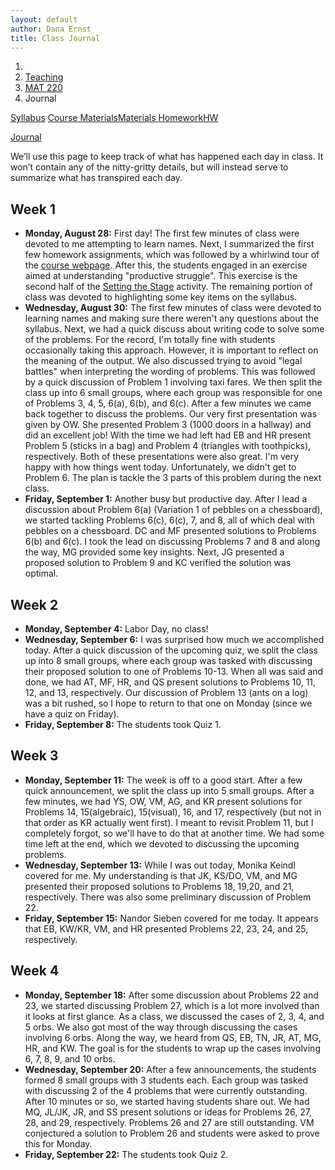 ```yaml
---
layout: default
author: Dana Ernst
title: Class Journal
---
```


<ol class="breadcrumb">
  <li><a href="/"><i class="fa fa-home"></i></a></li>
  <li><a href="/teaching/">Teaching</a></li>
  <li><a href="/teaching/mat220f17">MAT 220</a></li>
  <li class="active">Journal</li>
</ol>

<div class="row">
<div class="col-xs-12">
<div class="btn-group btn-group-justified">
<a class="btn btn-default btn-success" href="{{site.baseurl}}/teaching/mat220f17/syllabus/">Syllabus</a>

<a class="btn btn-default btn-primary" href="{{site.baseurl}}/teaching/mat220f17/materials/">
<span class="hidden-xs">Course Materials</span><span class="visible-xs">Materials</span>
</a>

<a class="btn btn-default btn-warning" href="{{site.baseurl}}/teaching/mat220f17/homework/">
<span class="hidden-xs">Homework</span><span class="visible-xs">HW</span>
</a>

<a class="btn btn-default btn-info" href="{{site.baseurl}}/teaching/mat220f17/journal/">Journal</a>
</div>
</div>
</div>

<p style="margin-top:10px;">
We’ll use this page to keep track of what has happened each day in class. It won’t contain any of the nitty-gritty details, but will instead serve to summarize what has transpired each day.
</p>

## Week 1 ##

<ul class="fa-ul">
  <li><i class="fa-li fa fa-calendar-check-o"></i><b>Monday, August 28:</b> First day! The first few minutes of class were devoted to me attempting to learn names. Next, I summarized the first few homework assignments, which was followed by a whirlwind tour of the <a href="{{site.baseurl}}/teaching/mat220f17/">course webpage</a>. After this, the students engaged in an exercise aimed at understanding "productive struggle". This exercise is the second half of the <a href="{{site.baseurl}}/teaching/SettingTheStage.pdf">Setting the Stage</a> activity.  The remaining portion of class was devoted to highlighting some key items on the syllabus.
</li>
  <li><i class="fa-li fa fa-calendar-check-o"></i><b>Wednesday, August 30:</b> The first few minutes of class were devoted to learning names and making sure there weren't any questions about the syllabus.  Next, we had a quick discuss about writing code to solve some of the problems. For the record, I'm totally fine with students occasionally taking this approach.  However, it is important to reflect on the meaning of the output.  We also discussed trying to avoid "legal battles" when interpreting the wording of problems. This was followed by a quick discussion of Problem 1 involving taxi fares.  We then split the class up into 6 small groups, where each group was responsible for one of Problems 3, 4, 5, 6(a), 6(b), and 6(c). After a few minutes we came back together to discuss the problems.  Our very first presentation was given by OW. She presented Problem 3 (1000 doors in a hallway) and did an excellent job! With the time we had left had EB and HR present Problem 5 (sticks in a bag) and Problem 4 (triangles with toothpicks), respectively. Both of these presentations were also great.  I'm very happy with how things went today. Unfortunately, we didn't get to Problem 6. The plan is tackle the 3 parts of this problem during the next class.</li>
  <li><i class="fa-li fa fa-calendar-check-o"></i><b>Friday, September 1:</b> Another busy but productive day.  After I lead a discussion about Problem 6(a) (Variation 1 of pebbles on a chessboard), we started tackling Problems 6(c), 6(c), 7, and 8, all of which deal with pebbles on a chessboard. DC and MF presented solutions to Problems 6(b) and 6(c).  I took the lead on discussing Problems 7 and 8 and along the way, MG provided some key insights.  Next, JG presented a proposed solution to Problem 9 and KC verified the solution was optimal.</li>
</ul>

## Week 2 ##

<ul class="fa-ul">
  <li><i class="fa-li fa fa-calendar-check-o"></i><b>Monday, September 4:</b> Labor Day, no class!</li>
  <li><i class="fa-li fa fa-calendar-check-o"></i><b>Wednesday, September 6:</b> I was surprised how much we accomplished today.  After a quick discussion of the upcoming quiz, we split the class up into 8 small groups, where each group was tasked with discussing their proposed solution to one of Problems 10-13.  When all was said and done, we had AT, MF, HR, and QS present solutions to Problems 10, 11, 12, and 13, respectively.  Our discussion of Problem 13 (ants on a log) was a bit rushed, so I hope to return to that one on Monday (since we have a quiz on Friday).</li>
  <li><i class="fa-li fa fa-calendar-check-o"></i><b>Friday, September 8:</b> The students took Quiz 1.</li>
</ul>

## Week 3 ##

<ul class="fa-ul">
  <li><i class="fa-li fa fa-calendar-check-o"></i><b>Monday, September 11:</b> The week is off to a good start.  After a few quick announcement, we split the class up into 5 small groups.  After a few minutes, we had YS, OW, VM, AG, and KR present solutions for Problems 14, 15(algebraic), 15(visual), 16, and 17, respectively (but not in that order as KR actually went first).  I meant to revisit Problem 11, but I completely forgot, so we'll have to do that at another time.  We had some time left at the end, which we devoted to discussing the upcoming problems.</li>
  <li><i class="fa-li fa fa-calendar-check-o"></i><b>Wednesday, September 13:</b> While I was out today, Monika Keindl covered for me.  My understanding is that JK, KS/DO, VM, and MG presented their proposed solutions to Problems 18, 19,20, and 21, respectively. There was also some preliminary discussion of Problem 22.</li>
  <li><i class="fa-li fa fa-calendar-check-o"></i><b>Friday, September 15:</b> Nandor Sieben covered for me today.  It appears that EB, KW/KR, VM, and HR presented Problems 22, 23, 24, and 25, respectively.</li>
</ul>

## Week 4 ##

<ul class="fa-ul">
  <li><i class="fa-li fa fa-calendar-check-o"></i><b>Monday, September 18:</b> After some discussion about Problems 22 and 23, we started discussing Problem 27, which is a lot more involved than it looks at first glance.  As a class, we discussed the cases of 2, 3, 4, and 5 orbs.  We also got most of the way through discussing the cases involving 6 orbs.  Along the way, we heard from QS, EB, TN, JR, AT, MG, HR, and KW.  The goal is for the students to wrap up the cases involving 6, 7, 8, 9, and 10 orbs.</li>
  <li><i class="fa-li fa fa-calendar-check-o"></i><b>Wednesday, September 20:</b> After a few announcements, the students formed 8 small groups with 3 students each.  Each group was tasked with discussing 2 of the 4 problems that were currently outstanding.  After 10 minutes or so, we started having students share out.  We had MQ, JL/JK, JR, and SS present solutions or ideas for Problems 26, 27, 28, and 29, respectively.  Problems 26 and 27 are still outstanding. VM conjectured a solution to Problem 26 and students were asked to prove this for Monday.</li>
  <li><i class="fa-li fa fa-calendar-check-o"></i><b>Friday, September 22:</b> The students took Quiz 2.</li>
</ul>

<!--
## Week 5 ##

<ul class="fa-ul">
  <li><i class="fa-li fa fa-calendar-check-o"></i><b>Monday, February 13:</b> We accomplished more today than I expected.  We kicked off with small groups discussing potential solutions to Problem 25. We had JS1 share a solution he encountered when chatting with his group. Next, we had JS2 share his proposed solution to Problem 26, but we discovered it wasn't optimal because RB proposed a better solution.  I suggested folks attempt to prove that RB's solution is the best we can do.  After having AT2 share his proposed approach to Problem 27, we had BG present slick solutions to both Problems 27 and 28.</li>
  <li><i class="fa-li fa fa-calendar-check-o"></i><b>Wednesday, February 15:</b> The students took <a href="{{site.baseurl}}/teaching/mat220f17/220Quiz2.pdf">Quiz 2</a>.  I love watching the students collaborate for the few minutes I allow them to chat.</li>
  <li><i class="fa-li fa fa-calendar-check-o"></i><b>Friday, February 17:</b> I was energetic today, but I might have been the only one.  We started with a brief follow-up discussion on Problems 27 and 28.  NP told us how we could take the solutions from Problems 27 and 28 and combine them into a single strategy.  Next, KG provided an argument about why 17 minutes is the best we can do on Problem 26.  AT2 put Problem 33 to rest with easy; another example of triangular numbers.  RD and AT1 tackled Problem 34 for us. I think everyone should be able to handle any problem like this one in the future.  We spend the last 20 minutes of class discussing Problem 35.  LL and RB presented their proposed solutions, but it turns out that we can do better.  We'll revisit Problem 35 next week.</li>
</ul>

## Week 6 ##

<ul class="fa-ul">
  <li><i class="fa-li fa fa-calendar-check-o"></i><b>Monday, February 20:</b> Unfortunately, I spent almost the entire class talking.  I spent a good chunk of time going over Quiz 2 and then wrote down a complete solution to Problem 35 involving 12 coins.  There was a few minutes at the end for students to think about what to do with 11 coins.</li>
  <li><i class="fa-li fa fa-calendar-check-o"></i><b>Wednesday, February 22:</b> Great day! BS presented Problem 37, which illustrated the importance of working backwards. Next MS walked us through Problem 38. I followed this up with a discussion of how to explicitly count the number of friendships on each team. This lead to a brief discussion about how to generalize the problem. KG attempted Problem 39, but his approach was thwarted by an inability to resolve one inequality. KF followed this up with an elegant solution involving the triangle inequality. We wrapped up class with a short discussion of Problem 40, which turns out to not work as expected.</li>
  <li><i class="fa-li fa fa-calendar-check-o"></i><b>Friday, February 24:</b> The students took <a href="{{site.baseurl}}/teaching/mat220f17/220Quiz3.pdf">Quiz 3</a>.</li>
</ul>

## Week 7 ##

<ul class="fa-ul">
  <li><i class="fa-li fa fa-calendar-check-o"></i><b>Monday, February 27:</b> I had surgery on my back this morning and I will be out for 2 weeks.  In my absence, Dr. Wilson is covering for me.  My understanding is that MS presented an elegant solution to Problem 41 and then there was some general discussion of Problems 42 and 43.  These problems and likely a couple more will be tackled on Wednesday.</li>
  <li><i class="fa-li fa fa-calendar-check-o"></i><b>Wednesday, March 1:</b> The word on the street is that after some discussion of Problem 42 (Bin Laden), KG and RB presented the cases for $n=5$ and $n=7$ for Problem 43 (Martian Artifacts), respectively which was followed up with some general discussion of the cases involving $n=2k$ versus $n=2k-1$. Next, RD, followed by MS, presented their proposed solutions to Problem 44 (Aslant).</li>
  <li><i class="fa-li fa fa-calendar-check-o"></i><b>Friday, March 3:</b> Rumor has it that the following transpired: KG tackled the case with $n=9$ for Problem 43, RD led a discussion for Problem 45, and then MS and NP presented for Problem 46.</li>
</ul>

## Week 8 ##

<ul class="fa-ul">
  <li><i class="fa-li fa fa-calendar-check-o"></i><b>Monday, March 6:</b> My understanding is that KP presented Problem 44 (Aslant), MS finished off Problem 43 (Martian Artifacts), RB and AC tackled Problem 48 (Magic!), and RD presented Problem 49 (Two Deep).</li>
  <li><i class="fa-li fa fa-calendar-check-o"></i><b>Wednesday, March 8:</b> Today MS presented Problem 46 (the one with the $3\times 3$ and $2\times 2$ squares), RD presented Problem 45 (Double Tangent), SS and BS presented Problem 52 (One Over), and KG presented Problem 51 (The Good Teacher), but there was an algebra mistake in Problem 51, so we haven't found a solution to that one yet.</li>
  <li><i class="fa-li fa fa-calendar-check-o"></i><b>Friday, March 10:</b> The students took <a href="{{site.baseurl}}/teaching/mat220f17/220Quiz4.pdf">Quiz 4</a>.</li>
</ul>

## Week 9 ##

<ul class="fa-ul">
  <li><i class="fa-li fa fa-calendar-check-o"></i><b>Monday, March 20:</b> After checking in and making a few announcements, we divided the class up into 11 small groups, where each groups was tasked with coming to consensus on one of multiple parts of the homework problems.  We had LB, JJ, SS, JK, SW, JM, MR, LL, BS, AT2, and RB present Problems 54(a), 54(b), 55(a), 55(b), 55(c), 55(d), 55(e), 55(f), 55(g), 55(h), and 55(i), respectively.</li>
  <li><i class="fa-li fa fa-calendar-check-o"></i><b>Wednesday, March 22:</b> We finally saw solutions to Problem 50 (Checkermate) and Problem 53 (Quilt), which were presented by RD and BG, respectively.  Next, AC tackled Problem 56(a). The solutions had an error, but the essence of it was correct. After this, I explained how we could model the soul-swapping via "string diagrams". This was followed by a presentation of solutions of parts (b) and (c) for Problem 56 by KG.</li>
  <li><i class="fa-li fa fa-calendar-check-o"></i><b>Friday, March 24:</b> After handing back Quiz 4, we had a brief discussion of Problem B1 from the quiz. Next, MR provided a solution to Problem 56(d), which involved the swapping of souls of 4 individuals. We spent a few minutes reframing the solution in terms of the one I hinted at the previous class and then discussed how to handle any soul swapping bonanza, which settled Problem 56(e). This was followed with NP providing a solution to the 2 real versus 2 counterfeit coins in Problem 57 (Zoltar). MS then presented an elegant solution to the 7 versus 7 case, which can easily be generalized to handle any $n$ versus $n$ case (for $n\geq 2$).  We wrapped up with BS presenting a solution to Problem 58 (chicken nuggets) and JM explained the code that he wrote to solve the problem.</li>
</ul>

## Week 10 ##

<ul class="fa-ul">
  <li><i class="fa-li fa fa-calendar-check-o"></i><b>Monday, March 27:</b> We finally saw a solution to Problem 50 (Good Teacher), which NP presented for us. Next, we split the class up into 6 small groups, each tasked with discussing one of Problems 59-61. After a few minutes, JS1 presented a solution to Problem 59 (Modified Sylver Coinage). Next, we heard from JK, AT2, and LB about Problem 60 (Cookies). Lastly, AT1 discussed the beautiful solution to Problem 61 (Prisoners and a light switch).</li>
  <li><i class="fa-li fa fa-calendar-check-o"></i><b>Wednesday, March 29:</b> The students took <a href="{{site.baseurl}}/teaching/mat220f17/220Quiz5.pdf">Quiz 5</a>.</li>
  <li><i class="fa-li fa fa-calendar-check-o"></i><b>Friday, March 31:</b> Today, RB presented a wonderful solution to Problem 62. It appeared that no one had made much progress on on Problems 63 and 64, so we spent the rest of class kicking around some ideas about how to approach these problems.</li>
</ul>

## Week 11 ##

<ul class="fa-ul">
  <li><i class="fa-li fa fa-calendar-check-o"></i><b>Monday, April 3:</b> We started with a discussion about how to frame Problem 65 (7 positive integers and their gcd's mod 3) in terms of a graph with 7 vertices and edges that have been colored using 3 different colors.  The goal is the justify that there is always a triangle of the same color.  After discussing Problem 65, we split the class up into 3 small groups, which we tasked with discussing Problems 63-65, respectively.  We had KG share a solution to Problem 63, which was followed by a really nice solution to Problem 65 by LL.  We wrapped up with MR and RD discussing most of the details of Problem 64.  There is one remaining detail to resolve before we will have complete solution to Problem 64.</li>
  <li><i class="fa-li fa fa-calendar-check-o"></i><b>Wednesday, April 5:</b> We finally nailed down Problem 64 (Federation ambassadors around table). After I got us up to speed with what we knew about the problem, MS and KG filled in the rest of the details.  Next, we had AC present an algebraic proof for Problem 66.  This was followed by attempts at a visual proof by SW, NP, and MR for the same problem.  We were pressed for time at the end, but JM was able to share his approach to Problem 67 before we departed.</li>
  <li><i class="fa-li fa fa-calendar-check-o"></i><b>Friday, April 7:</b> Since Problem 67 was discussed so quickly on Monday, we revisited that problem first.  During our discussion, we heard from MR, BS, MS, and RD.  Next, JK presented a quick solution to Problem 69 (mellow yellow and high fructose thorn scallop). This was followed by presentations by AC, KG, MS, and MR for Problem 70 (ten people in a circle). Problem 68 (rectangle vs pentagon) was the last one we discussed.  MH shared his progress and then KG started to share his approach using the triangle inequality, but we ran out of time.  We will revisit this one on Monday.</li>
</ul>

## Week 12 ##

<ul class="fa-ul">
  <li><i class="fa-li fa fa-calendar-check-o"></i><b>Monday, April 10:</b> The first few minutes of class were devoted to wrapping up Problem 68 (rectangle vs pentagon), which I presented.  Next, SS led us on a discussion of Problem 71 (4 by 4 grid with lights) that involved some case analysis.  We attempted to generalize potential arguments to handle the 5 by 5 case and the 8 by 8 case.  We all believe the answer to Problem 72 (8 by 8 grid with lights) is that it is impossible to start with fewer than 8 lights, but the problem remains open.</li>
  <li><i class="fa-li fa fa-calendar-check-o"></i><b>Wednesday, April 12:</b> The students took <a href="{{site.baseurl}}/teaching/mat220f17/220Quiz6.pdf">Quiz 6</a>.</li>
  <li><i class="fa-li fa fa-calendar-check-o"></i><b>Friday, April 14:</b> We spent the first few minutes of class discussing my proposed solution to Problem 72 (8 by 8 grid with lights). Next, we quickly dispensed with Problem 74 (liars and truth tellers) and then moved onto Problem 73, which AT2 presented. Then SW led a discussion of Problem 75 (lions on an island). I spent the last few minutes of class discussing induction.</li>
</ul>

## Week 13 ##

<ul class="fa-ul">
  <li><i class="fa-li fa fa-calendar-check-o"></i><b>Monday, April 17:</b> After handing back Quiz 6, I briefly discussed Problems B1, B2, and B3.  This was followed by another discussion of induction. Next, AT1 and NP presented two different approaches to Problem 77 (sums of distinct powers of 2). Then BG presented Problem 76 ($n$ lines).</li>
  <li><i class="fa-li fa fa-calendar-check-o"></i><b>Wednesday, April 19:</b> More than half of the class period was spent discussing Google's PageRank, which was inspired by Problem 78 (who is the coolest?).  With the time we had left, NP and LL presented both parts of Problem 79 (infinite hotel). We'll come back to Problem 80 on Friday.</li>
  <li><i class="fa-li fa fa-calendar-check-o"></i><b>Friday, April 21:</b> We had JS1 and MR present Problem 80(a) and 80(b), respectively, which was followed by me presenting Problem 80(c).  Next, we heard from JK and KP on Problem 81.</li>
</ul>

## Week 14 ##

<ul class="fa-ul">
  <li><i class="fa-li fa fa-calendar-check-o"></i><b>Monday, April 24:</b> We had 4 different solutions to Problem 82.  Three of these were from SW, RD, and KG, and the fourth was from me.  Next, we saw a solution to Problem 83 by NP.  We spent the last few minutes of class reviewing for Wednesday's quiz.</li>
  <li><i class="fa-li fa fa-calendar-check-o"></i><b>Wednesday, April 26:</b> The students took <a href="{{site.baseurl}}/teaching/mat220f17/220Quiz7.pdf">Quiz 7</a>.</li>
  <li><i class="fa-li fa fa-calendar-check-o"></i><b>Friday, April 28:</b> We started by discussing Problem 85 (top player). RD discussed his intuition about the problem, but no one had a rigorous argument.  I walked us through an inductive proof (with some minor confusion on one case). With the time we had left, I guided a discussion of the first part of Problem 84.  The plan is to revisit this one and Problem 86 on Monday.</li>
</ul>

## Week 15 ##

<ul class="fa-ul">
  <li><i class="fa-li fa fa-calendar-check-o"></i><b>Monday, May 1:</b> First, I attempted to salvage a crappy presentation that I did for Problem 85 (top player), but more or less blew it again.  Maybe we will have time to come back to it at some point.  Next, MH waltzed through Problem 87(a) and explained a little bit of his thinking about part (c). This was followed by a very elegant solution to both (b) and (c) for Problem 87. JJ walked us through a different approach to Problem 87(b).  Ignoring my horrible hint on Problem 88 (all tetronimoes), AC cranked out all 5 possibilities.  The best part of class came next. When I asked for a solution to Problem 86 (papal vote), KG rambled off a quick justification, which I promptly dismissed.  I said something vague about why his approach wouldn't work and then asked for a different solution. BS suggested that I follow the hint I gave and outlined an approach.  We were all in agreement that this worked, but then some students asked again why KG's original proposed solution did not work.  I still wasn't convinced and again tried to push us away from it.  However, after class some students followed me back to my office and walked me through KG's proposed solution. It took me a few minutes to come around, but it turns out he and the other students were correct. In fact, KG's solution is better than the one I proposed since it is shorter and handles more possibilities.   I think I was hung up on my solution and couldn’t see what he and others were saying.  The best part of what happened is that no one backed down from me.  I think this is really cool.  You were convinced by KG’s argument and didn’t just change your mind because I said it didn’t hold.  Awesome. With the few minutes we had left at the end of class, KP provided a potential coloring for Problem 84.  I hope to wrap this one up on Wednesday.</li>
  <li><i class="fa-li fa fa-calendar-check-o"></i><b>Wednesday, May 3:</b> We got a lot done today! First, JS1 showed up possible solutions to parts (a), (b), (c), and (e) of Problem 89 (tiling with tetrominoes). AT2 provided an alternate solution to part (b). Next, MH showed us his take on Problem 91 (ages of 3 children), which was followed by a more accurate solution presented by LB.  Then we spent quite a bit of time discussing Problem 90 (tiling with L-shaped triominoes).  After coming up with some necessary conditions, we started hunting for sufficient conditions. BG provided the first key insight, which allowed us to dispense with the case involving at least one even dimension. To get us started on the case involving two odd dimensions, SS showed us how to tile a $5\times 9$ board, which set us up to handle the general case. I took the last few minutes to summarize all possible colorings of the number line for Problem 84.</li>
  <li><i class="fa-li fa fa-calendar-check-o"></i><b>Friday, May 5:</b> A great last day!  First, we had RB show us a beautiful coloring of the $10\times 10$ grid for Problem 93.  Next, LL showed us potential tilings for part (a) and (b) of Problem 94.  Utilizing RB's coloring from Problem 93, RD proved that no tiling exists for part (c) of Problem 94.  This was followed by an attempt at unscrambling the signed permutation in Problem 95 by JJ, but he realized at the end that he had a flaw.  JK then showed us one potential unscrambling that had the desired number of moves. The last problem to be discussed this semester was Problem 92 (tiling a board with a missing square with L-shaped triominoes).  BG got us started, but we discovered that his solution was quite general enough. BS presented an elegant solution to the problem involving induction. With the few minutes we had left at the end, we spent some time reflecting on the semester.  I'm pleased with how things went, but have several ideas for how to improve the course.</li>
</ul> -->
